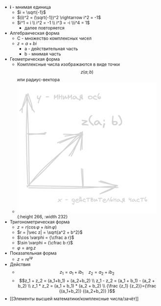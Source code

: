 - **i** - мнимая единица
	- $i = \sqrt{-1}$
	- $(i)^2 = (\sqrt{-1})^2 \rightarrow i^2 = -1$
	- $i^1 = i \\ i^2 = -1 \\ i^3 = -i \\i^4 = 1$
		- далее повторяется
- Алгебраическая форма
	- C - множество комплексных чисел
	- $z = a + bi$
		- a - действительная часть
		- b - мнимая часть
- Геометрическая форма
	- Комплексные числа изображаются в виде точки $$z(a;b)$$ или радиус-вектора
	- ![image.png](../assets/image_1758215973079_0.png){:height 266, :width 232}
- Тригонометрическая форма
	- $z = r (\cos \varphi + i \sin \varphi)$
	- $r = |\vec z| = \sqrt{a^2 + b^2}$
	- $\cos \varphi = {\cfrac a r}$
	- $\sin \varphi = {\cfrac b r}$
	- $\varphi = \arg z$
- Показательная форма
	- $z = r e^{i \varphi}$
- Действия
	- $$z_1 = a_1+ ib_1 \quad z_2= a_2+ ib_2$$
	- $$z_1 + z_2 = (a_1+b_1) + (a_2+b_2) \\ z_1 - z_2 = (a_1 + b_1) - (a_2 + b_2) 
	  \\ z_1 * z_2 = (a_1 + b_1) * (a_2 + b_2) \\ {\frac {z_1} {z_2}}={\frac {(a_1+b_2)} {(a_2+b_2)} }$$
- [[Элементы высшей математики/комплексные числа/зачёт]]